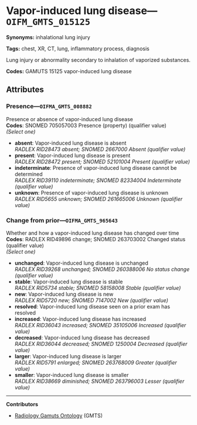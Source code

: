 # Vapor-induced lung disease—`OIFM_GMTS_015125`

**Synonyms:** inhalational lung injury

**Tags:** chest, XR, CT, lung, inflammatory process, diagnosis

Lung injury or abnormality secondary to inhalation of vaporized substances.

**Codes:** GAMUTS 15125 vapor-induced lung disease

## Attributes

### Presence—`OIFMA_GMTS_008882`

Presence or absence of vapor-induced lung disease  
**Codes**: SNOMED 705057003 Presence (property) (qualifier value)  
*(Select one)*

- **absent**: Vapor-induced lung disease is absent  
_RADLEX RID28473 absent; SNOMED 2667000 Absent (qualifier value)_
- **present**: Vapor-induced lung disease is present  
_RADLEX RID28472 present; SNOMED 52101004 Present (qualifier value)_
- **indeterminate**: Presence of vapor-induced lung disease cannot be determined  
_RADLEX RID39110 indeterminate; SNOMED 82334004 Indeterminate (qualifier value)_
- **unknown**: Presence of vapor-induced lung disease is unknown  
_RADLEX RID5655 unknown; SNOMED 261665006 Unknown (qualifier value)_

### Change from prior—`OIFMA_GMTS_965643`

Whether and how a vapor-induced lung disease has changed over time  
**Codes**: RADLEX RID49896 change; SNOMED 263703002 Changed status (qualifier value)  
*(Select one)*

- **unchanged**: Vapor-induced lung disease is unchanged  
_RADLEX RID39268 unchanged; SNOMED 260388006 No status change (qualifier value)_
- **stable**: Vapor-induced lung disease is stable  
_RADLEX RID5734 stable; SNOMED 58158008 Stable (qualifier value)_
- **new**: Vapor-induced lung disease is new  
_RADLEX RID5720 new; SNOMED 7147002 New (qualifier value)_
- **resolved**: Vapor-induced lung disease seen on a prior exam has resolved  
- **increased**: Vapor-induced lung disease has increased  
_RADLEX RID36043 increased; SNOMED 35105006 Increased (qualifier value)_
- **decreased**: Vapor-induced lung disease has decreased  
_RADLEX RID36044 decreased; SNOMED 1250004 Decreased (qualifier value)_
- **larger**: Vapor-induced lung disease is larger  
_RADLEX RID5791 enlarged; SNOMED 263768009 Greater (qualifier value)_
- **smaller**: Vapor-induced lung disease is smaller  
_RADLEX RID38669 diminished; SNOMED 263796003 Lesser (qualifier value)_

---

**Contributors**

- [Radiology Gamuts Ontology](https://gamuts.net/) (GMTS)